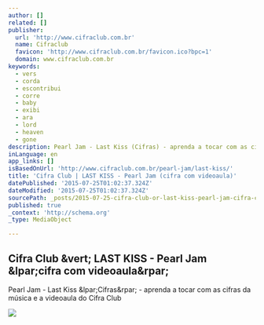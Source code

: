 ```yaml
---
author: []
related: []
publisher:
  url: 'http://www.cifraclub.com.br'
  name: Cifraclub
  favicon: 'http://www.cifraclub.com.br/favicon.ico?bpc=1'
  domain: www.cifraclub.com.br
keywords:
  - vers
  - corda
  - escontribui
  - corre
  - baby
  - exibi
  - ara
  - lord
  - heaven
  - gone
description: Pearl Jam - Last Kiss (Cifras) - aprenda a tocar com as cifras da música e a videoaula do Cifra Club
inLanguage: en
app_links: []
isBasedOnUrl: 'http://www.cifraclub.com.br/pearl-jam/last-kiss/'
title: 'Cifra Club | LAST KISS - Pearl Jam (cifra com videoaula)'
datePublished: '2015-07-25T01:02:37.324Z'
dateModified: '2015-07-25T01:02:37.324Z'
sourcePath: _posts/2015-07-25-cifra-club-or-last-kiss-pearl-jam-cifra-com-videoaula.md
published: true
_context: 'http://schema.org'
_type: MediaObject

---
```

<article style=""><h1>Cifra Club &amp;vert; LAST KISS - Pearl Jam &amp;lpar;cifra com videoaula&amp;rpar;</h1><p>Pearl Jam - Last Kiss &amp;lpar;Cifras&amp;rpar; - aprenda a tocar com as cifras da música e a videoaula do Cifra Club</p><img src="http://img.youtube.com/vi/xk8Y0PvLEe8/sddefault.jpg" /></article>